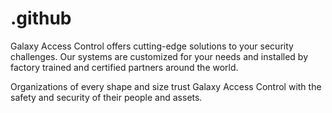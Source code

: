 # .github

Galaxy Access Control offers cutting-edge solutions to your security challenges. Our systems are customized for your needs and installed by factory trained and certified partners around the world.

Organizations of every shape and size trust Galaxy Access Control with the safety and security of their people and assets.
